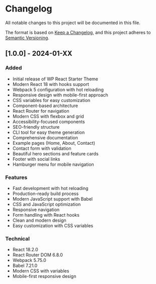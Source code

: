 # Changelog

All notable changes to this project will be documented in this file.

The format is based on [Keep a Changelog](https://keepachangelog.com/en/1.0.0/),
and this project adheres to [Semantic Versioning](https://semver.org/spec/v2.0.0.html).

## [1.0.0] - 2024-01-XX

### Added
- Initial release of WP React Starter Theme
- Modern React 18 with hooks support
- Webpack 5 configuration with hot reloading
- Responsive design with mobile-first approach
- CSS variables for easy customization
- Component-based architecture
- React Router for navigation
- Modern CSS with flexbox and grid
- Accessibility-focused components
- SEO-friendly structure
- CLI tool for easy theme generation
- Comprehensive documentation
- Example pages (Home, About, Contact)
- Contact form with validation
- Beautiful hero sections and feature cards
- Footer with social links
- Hamburger menu for mobile navigation

### Features
- Fast development with hot reloading
- Production-ready build process
- Modern JavaScript support with Babel
- CSS and JavaScript optimization
- Responsive navigation
- Form handling with React hooks
- Clean and modern design
- Easy customization with CSS variables

### Technical
- React 18.2.0
- React Router DOM 6.8.0
- Webpack 5.75.0
- Babel 7.21.0
- Modern CSS with variables
- Mobile-first responsive design
